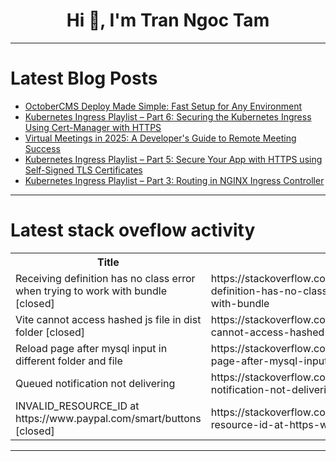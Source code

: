 <h1 align="center">Hi 👋, I'm Tran Ngoc Tam</h1>

---

# Latest Blog Posts 
<!-- BLOG-POST-LIST:START -->
- [OctoberCMS Deploy Made Simple: Fast Setup for Any Environment](https://dev.to/serveravatar/octobercms-deploy-made-simple-fast-setup-for-any-environment-1449)
- [Kubernetes Ingress Playlist – Part 6: Securing the Kubernetes Ingress Using Cert-Manager with HTTPS](https://dev.to/aws-builders/kubernetes-ingress-playlist-part-6-securing-the-kubernetes-ingress-using-cert-manager-with-https-cde)
- [Virtual Meetings in 2025: A Developer&#39;s Guide to Remote Meeting Success](https://dev.to/teamcamp/virtual-meetings-in-2025-a-developers-guide-to-remote-meeting-success-47ch)
- [Kubernetes Ingress Playlist – Part 5: Secure Your App with HTTPS using Self-Signed TLS Certificates](https://dev.to/aws-builders/kubernetes-ingress-playlist-part-5-secure-your-app-with-https-using-self-signed-tls-certificates-5aa8)
- [Kubernetes Ingress Playlist – Part 3: Routing in NGINX Ingress Controller](https://dev.to/aws-builders/kubernetes-ingress-playlist-part-3-routing-in-nginx-ingress-controller-1jib)
<!-- BLOG-POST-LIST:END -->

---

# Latest stack oveflow activity
<table>
  <tr><th>Title</th><th>Link</th></tr>
  <!-- STACKOVERFLOW:START --><tr><td>Receiving definition has no class error when trying to work with bundle [closed]</td><td>https://stackoverflow.com/questions/79726919/receiving-definition-has-no-class-error-when-trying-to-work-with-bundle</td></tr><tr><td>Vite cannot access hashed js file in dist folder [closed]</td><td>https://stackoverflow.com/questions/79726741/vite-cannot-access-hashed-js-file-in-dist-folder</td></tr><tr><td>Reload page after mysql input in different folder and file</td><td>https://stackoverflow.com/questions/79726602/reload-page-after-mysql-input-in-different-folder-and-file</td></tr><tr><td>Queued notification not delivering</td><td>https://stackoverflow.com/questions/79726533/queued-notification-not-delivering</td></tr><tr><td>INVALID_RESOURCE_ID at https://www.paypal.com/smart/buttons [closed]</td><td>https://stackoverflow.com/questions/79726135/invalid-resource-id-at-https-www-paypal-com-smart-buttons</td></tr><!-- STACKOVERFLOW:END -->
</table>

---


